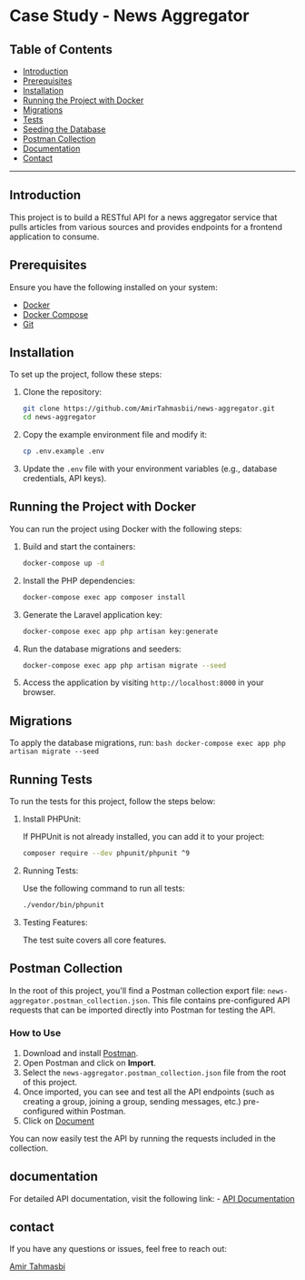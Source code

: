 # Case Study - News Aggregator

## Table of Contents

- [Introduction](#introduction)
- [Prerequisites](#prerequisites)
- [Installation](#installation)
- [Running the Project with Docker](#running-the-project-with-docker)
- [Migrations](#migrations)
- [Tests](#Running-Tests)
- [Seeding the Database](#seeding-the-database)
- [Postman Collection](#postman-collection)
- [Documentation](#documentation)
- [Contact](#contact)

---

## Introduction

This project is to build a RESTful API for a news aggregator service that pulls articles from various
sources and provides endpoints for a frontend application to consume.

## Prerequisites

Ensure you have the following installed on your system:

- [Docker](https://docs.docker.com/get-docker/)
- [Docker Compose](https://docs.docker.com/compose/install/)
- [Git](https://git-scm.com/book/en/v2/Getting-Started-Installing-Git)

## Installation

To set up the project, follow these steps:

1. Clone the repository:
    ```bash
    git clone https://github.com/AmirTahmasbii/news-aggregator.git
    cd news-aggregator
    ```

2. Copy the example environment file and modify it:
    ```bash
    cp .env.example .env
    ```

3. Update the `.env` file with your environment variables (e.g., database credentials, API keys).

## Running the Project with Docker

You can run the project using Docker with the following steps:

1. Build and start the containers:
    ```bash
    docker-compose up -d
    ```

2. Install the PHP dependencies:
    ```bash
    docker-compose exec app composer install
    ```

3. Generate the Laravel application key:
    ```bash
    docker-compose exec app php artisan key:generate
    ```

4. Run the database migrations and seeders:
    ```bash
    docker-compose exec app php artisan migrate --seed
    ```

5. Access the application by visiting `http://localhost:8000` in your browser.

## Migrations

To apply the database migrations, run:
    ```bash
    docker-compose exec app php artisan migrate --seed
    ```

## Running Tests

To run the tests for this project, follow the steps below:

1. Install PHPUnit:

    If PHPUnit is not already installed, you can add it to your     project:

    ```bash
    composer require --dev phpunit/phpunit ^9
    ```
2. Running Tests:

    Use the following command to run all tests:

    ```bash
    ./vendor/bin/phpunit
    ```
3. Testing Features:

    The test suite covers all core features.

## Postman Collection

In the root of this project, you'll find a Postman collection export file: `news-aggregator.postman_collection.json`. This file contains pre-configured API requests that can be imported directly into Postman for testing the API.

### How to Use

1. Download and install [Postman](https://www.postman.com/downloads/).
2. Open Postman and click on **Import**.
3. Select the `news-aggregator.postman_collection.json` file from the root of this project.
4. Once imported, you can see and test all the API endpoints (such as creating a group, joining a group, sending messages, etc.) pre-configured within Postman.
5. Click on [Document](https://documenter.getpostman.com/view/19375173/2sAXxMgtQX)

You can now easily test the API by running the requests included in the collection.

## documentation
For detailed API documentation, visit the following link:
    - [API Documentation](localhost:8000/docs)

## contact
If you have any questions or issues, feel free to reach out:

[Amir Tahmasbi](amirthamasbi91@gmail.com)